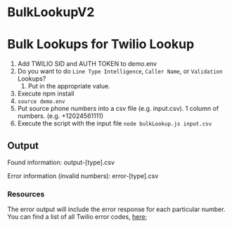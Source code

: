 # BulkLookupV2
# Bulk Lookups for Twilio Lookup

1. Add TWILIO SID and AUTH TOKEN to demo.env
1. Do you want to do `Line Type Intelligence`, `Caller Name`, or `Validation` Lookups?
    1. Put in the appropriate value.
1. Execute npm install
1. `source demo.env`
1. Put source phone numbers into a csv file (e.g. input.csv).  1 column of numbers. (e.g. +12024561111)
1. Execute the script with the input file `node bulkLookup.js input.csv`

## Output
Found information:
output-[type].csv

Error information (invalid numbers):
error-[type].csv

### Resources
The error output will include the error response for each particular number.
You can find a list of all Twilio error codes, [here](https://www.twilio.com/docs/api/errors);

